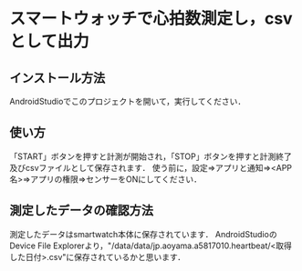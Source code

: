# スマートウォッチで心拍数測定し，csvとして出力

## インストール方法
AndroidStudioでこのプロジェクトを開いて，実行してください．

## 使い方
「START」ボタンを押すと計測が開始され，「STOP」ボタンを押すと計測終了及びcsvファイルとして保存されます．
使う前に，設定⇒アプリと通知⇒<APP名>⇒アプリの権限⇒センサーをONにしてください．

## 測定したデータの確認方法
測定したデータはsmartwatch本体に保存されています．
AndroidStudioのDevice File Explorerより，"/data/data/jp.aoyama.a5817010.heartbeat/<取得した日付>.csv"に保存されているかと思います．
